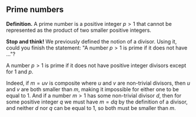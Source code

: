 ## Prime numbers
__Definition.__ A prime number is a positive integer $p > 1$ that cannot be represented as the product of two smaller positive integers.

__Stop and think!__ We previously defined the notion of a divisor. Using it, could you finish the statement: "A number $p > 1$ is prime if it does not have ..."?

A number $p > 1$ is prime if it does not have positive integer divisors except for $1$ and $p$.

Indeed, if $m = uv$ is composite where $u$ and $v$ are non-trivial divisors, then $u$ and $v$ are both smaller than $m$, making it impossible for either one to be equal to $1$. And if a number $m > 1$ has some non-trivial divisor $d$, then for some positive integer $q$ we must have $m = dq$ by the definition of a divisor, and neither $d$ nor $q$ can be equal to $1$, so both must be smaller than $m$.

